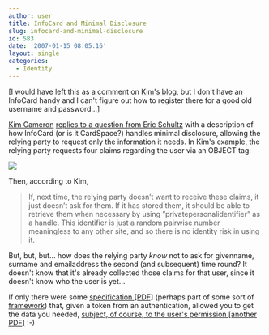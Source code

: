 ```yaml
---
author: user
title: InfoCard and Minimal Disclosure
slug: infocard-and-minimal-disclosure
id: 583
date: '2007-01-15 08:05:16'
layout: single
categories:
  - Identity
---
```


[I would have left this as a comment on [Kim's blog](http://www.identityblog.com/), but I don't have an InfoCard handy and I can't figure out how to register there for a good old username and password...]

[Kim Cameron](http://www.identityblog.com/) [replies to a question from Eric Schultz](http://www.identityblog.com/?p=651) with a description of how InfoCard (or is it CardSpace?) handles minimal disclosure, allowing the relying party to request only the information it needs. In Kim's example, the relying party requests four claims regarding the user via an OBJECT tag:

![](http://www.identityblog.com/wp-content/images/2007/01/object.jpg)

Then, according to Kim,

> If, next time, the relying party doesn’t want to receive these claims, it just doesn’t ask for them. If it has stored them, it should be able to retrieve them when necessary by using ”privatepersonalidentifier” as a handle. This identifier is just a random pairwise number meaningless to any other site, and so there is no identity risk in using it.

But, but, but... how does the relying party _know_ not to ask for givenname, surname and emailaddress the second (and subsequent) time round? It doesn't know that it's already collected those claims for that user, since it doesn't know who the user is yet...

If only there were some [specification [PDF]](http://www.projectliberty.org/liberty/content/download/1028/7146/file/liberty-idsis-pp-v1.1.pdf) (perhaps part of some sort of [framework](http://www.projectliberty.org/resource_center/specifications/liberty_alliance_id_wsf_1_1_specifications)) that, given a token from an authentication, allowed you to get the data you needed, [subject, of course, to the user's permission [another PDF]](http://www.projectliberty.org/liberty/content/download/1301/8268/file/liberty-idwsf-interaction-svc-v1.1.pdf) :-)